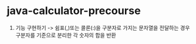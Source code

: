 # java-calculator-precourse
1. 기능 구현하기
   -> 쉼표(,)또는 콜론(:)을 구분자로 가지는 문자열을 전달하는 경우 구분자를 기준으로 분리한 각 숫자의 합을 반환
